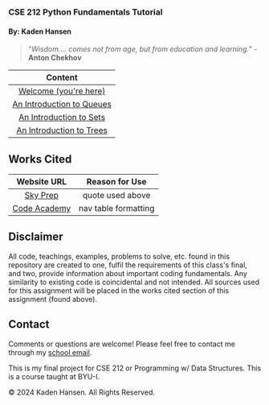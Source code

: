 ### **CSE 212 Python Fundamentals Tutorial**

#### By: Kaden Hansen


> “*Wisdom…. comes not from age, but from education and learning.*" - **Anton Chekhov**

|                  Content                  |
|:-----------------------------------------:|
| [Welcome (you're here)](0-welcome.md)     |
| [An Introduction to Queues](1-queue.md)   |
| [An Introduction to Sets ](2-set.md)      |
| [An Introduction to Trees](3-tree.md)     |


## Works Cited
Website URL | Reason for Use
:--------: | :--------:
[Sky Prep](https://skyprep.com/2013/07/29/15-inspiration-learning-and-training-quotes/) | quote used above
[Code Academy](https://www.codecademy.com/resources/docs/markdown/tables) | nav table formatting

## Disclaimer 
All code, teachings, examples, problems to solve, etc. found in this repository are created to one, fulfil the requirements of this class's final, and two, provide information about important coding fundamentals. Any similarity to existing code is coincidental and not intended. All sources used for this assignment will be placed in the works cited section of this assignment (found above).

## Contact
Comments or questions are welcome! Please feel free to contact me through my [school email](mailto:han22047@byui.edu).

This is my final project for CSE 212 or Programming w/ Data Structures. This is a course taught at BYU-I.

© 2024 Kaden Hansen. All Rights Reserved.